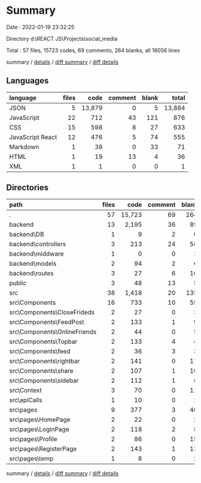 # Summary

Date : 2022-01-19 23:32:25

Directory d:\REACT JS\Projects\social_media

Total : 57 files,  15723 codes, 69 comments, 264 blanks, all 16056 lines

summary / [details](details.md) / [diff summary](diff.md) / [diff details](diff-details.md)

## Languages
| language | files | code | comment | blank | total |
| :--- | ---: | ---: | ---: | ---: | ---: |
| JSON | 5 | 13,879 | 0 | 5 | 13,884 |
| JavaScript | 22 | 712 | 43 | 121 | 876 |
| CSS | 15 | 598 | 8 | 27 | 633 |
| JavaScript React | 12 | 476 | 5 | 74 | 555 |
| Markdown | 1 | 38 | 0 | 33 | 71 |
| HTML | 1 | 19 | 13 | 4 | 36 |
| XML | 1 | 1 | 0 | 0 | 1 |

## Directories
| path | files | code | comment | blank | total |
| :--- | ---: | ---: | ---: | ---: | ---: |
| . | 57 | 15,723 | 69 | 264 | 16,056 |
| backend | 13 | 2,195 | 36 | 89 | 2,320 |
| backend\DB | 1 | 9 | 2 | 0 | 11 |
| backend\controllers | 3 | 213 | 24 | 58 | 295 |
| backend\middware | 1 | 0 | 0 | 1 | 1 |
| backend\models | 2 | 94 | 2 | 6 | 102 |
| backend\routes | 3 | 27 | 6 | 16 | 49 |
| public | 3 | 48 | 13 | 5 | 66 |
| src | 38 | 1,418 | 20 | 135 | 1,573 |
| src\Components | 16 | 733 | 10 | 59 | 802 |
| src\Components\CloseFrideds | 2 | 27 | 0 | 3 | 30 |
| src\Components\FeedPost | 2 | 133 | 1 | 9 | 143 |
| src\Components\OnlineFriends | 2 | 44 | 0 | 5 | 49 |
| src\Components\Topbar | 2 | 133 | 4 | 4 | 141 |
| src\Components\feed | 2 | 36 | 3 | 3 | 42 |
| src\Components\rightbar | 2 | 141 | 0 | 17 | 158 |
| src\Components\share | 2 | 107 | 1 | 10 | 118 |
| src\Components\sidebar | 2 | 112 | 1 | 8 | 121 |
| src\Context | 3 | 70 | 0 | 11 | 81 |
| src\apiCalls | 1 | 10 | 0 | 1 | 11 |
| src\pages | 9 | 377 | 3 | 40 | 420 |
| src\pages\HomePage | 2 | 22 | 0 | 2 | 24 |
| src\pages\LoginPage | 2 | 118 | 2 | 8 | 128 |
| src\pages\Profile | 2 | 86 | 0 | 15 | 101 |
| src\pages\RegisterPage | 2 | 143 | 1 | 13 | 157 |
| src\pages\temp | 1 | 8 | 0 | 2 | 10 |

summary / [details](details.md) / [diff summary](diff.md) / [diff details](diff-details.md)